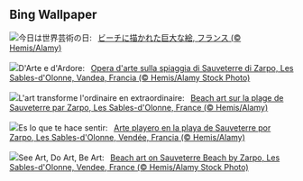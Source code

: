 ## Bing Wallpaper
![](https://www.bing.com/th?id=OHR.BeachArt_JA-JP4983678633_UHD.jpg&w=1000)今日は世界芸術の日:&nbsp;&ensp;[ビーチに描かれた巨大な絵, フランス (© Hemis/Alamy)](https://www.bing.com/th?id=OHR.BeachArt_JA-JP4983678633_UHD.jpg)
<br><br/>
![](https://www.bing.com/th?id=OHR.BeachArt_IT-IT8015252028_UHD.jpg&w=1000)D'Arte e d'Ardore:&nbsp;&ensp;[Opera d'arte sulla spiaggia di Sauveterre di Zarpo, Les Sables-d'Olonne, Vandea, Francia (© Hemis/Alamy Stock Photo)](https://www.bing.com/th?id=OHR.BeachArt_IT-IT8015252028_UHD.jpg)
<br><br/>
![](https://www.bing.com/th?id=OHR.BeachArt_FR-FR1721959544_UHD.jpg&w=1000)L'art transforme l'ordinaire en extraordinaire:&nbsp;&ensp;[Beach art sur la plage de Sauveterre par Zarpo, Les Sables-d'Olonne, France (© Hemis/Alamy)](https://www.bing.com/th?id=OHR.BeachArt_FR-FR1721959544_UHD.jpg)
<br><br/>
![](https://www.bing.com/th?id=OHR.BeachArt_ES-ES0479706512_UHD.jpg&w=1000)Es lo que te hace sentir:&nbsp;&ensp;[Arte playero en la playa de Sauveterre por Zarpo, Les Sables-d'Olonne, Vendée, Francia (© Hemis/Alamy)](https://www.bing.com/th?id=OHR.BeachArt_ES-ES0479706512_UHD.jpg)
<br><br/>
![](https://www.bing.com/th?id=OHR.BeachArt_EN-GB6018920186_UHD.jpg&w=1000)See Art, Do Art, Be Art:&nbsp;&ensp;[Beach art on Sauveterre Beach by Zarpo, Les Sables-d'Olonne, Vendee, France (© Hemis/Alamy Stock Photo)](https://www.bing.com/th?id=OHR.BeachArt_EN-GB6018920186_UHD.jpg)
<br><br/>
